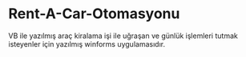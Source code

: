 # Rent-A-Car-Otomasyonu
VB ile yazılmış araç kiralama işi ile uğraşan ve günlük işlemleri tutmak isteyenler için yazılmış winforms uygulamasıdır.
